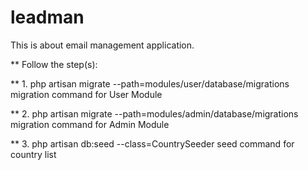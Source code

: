# leadman #

This is about email management application.

** Follow the step(s):

** 1. php artisan migrate --path=modules/user/database/migrations
    migration command for User Module 
    
** 2. php artisan migrate --path=modules/admin/database/migrations
    migration command for Admin Module
    
** 3. php artisan db:seed --class=CountrySeeder
    seed command for country list








